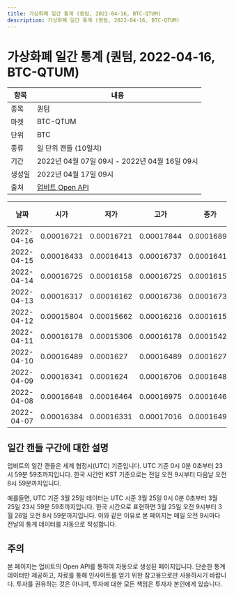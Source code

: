 ```yaml
---
title: 가상화폐 일간 통계 (퀀텀, 2022-04-16, BTC-QTUM)
description: 가상화폐 일간 통계 (퀀텀, 2022-04-16, BTC-QTUM)
---
```



가상화폐 일간 통계 (퀀텀, 2022-04-16, BTC-QTUM)
===

|항목|내용|
|--|--|
|종목|퀀텀|
|마켓|BTC-QTUM|
|단위|BTC|
|종류|일 단위 캔들 (10일치)|
|기간|2022년 04월 07일 09시 - 2022년 04월 16일 09시|
|생성일|2022년 04월 17일 09시|
|출처|[업비트 Open API](https://docs.upbit.com)|


|날짜|시가|저가|고가|종가|비고|
|--|--|--|--|--|--|
|2022-04-16|0.00016721|0.00016721|0.00017844|0.00016893|    |
|2022-04-15|0.00016433|0.00016413|0.00016737|0.00016413|    |
|2022-04-14|0.00016725|0.00016158|0.00016725|0.00016158|    |
|2022-04-13|0.00016317|0.00016162|0.00016736|0.00016736|    |
|2022-04-12|0.00015804|0.00015662|0.00016216|0.00016155|    |
|2022-04-11|0.00016178|0.00015306|0.00016178|0.00015427|    |
|2022-04-10|0.00016489|0.0001627|0.00016489|0.0001627|    |
|2022-04-09|0.00016341|0.0001624|0.00016706|0.00016489|    |
|2022-04-08|0.00016648|0.00016464|0.00016975|0.00016464|    |
|2022-04-07|0.00016384|0.00016331|0.00017016|0.00016498|    |


일간 캔들 구간에 대한 설명
---


업비트의 일간 캔들은 세계 협정시(UTC) 기준입니다. 
UTC 기준 0시 0분 0초부터 23시 59분 59초까지입니다. 
한국 시간인 KST 기준으로는 전일 오전 9시부터 다음날 오전 8시 59분까지입니다. 


예를들면, UTC 기준 3월 25일 데이터는 UTC 시준 3월 25일 0시 0분 0초부터 3월 25일 23시 59분 59초까지입니다. 
한국 시간으로 표현하면 3월 25일 오전 9시부터 3월 26일 오전 8시 59분까지입니다. 
이와 같은 이유로 본 페이지는 매일 오전 9시마다 전날의 통계 데이터를 자동으로 작성합니다. 


주의
---


본 페이지는 업비트의 Open API를 통하여 자동으로 생성된 페이지입니다. 
단순한 통계 데이터만 제공하고, 자료를 통해 인사이트를 얻기 위한 참고용으로만 사용하시기 바랍니다. 
투자를 권유하는 것은 아니며, 투자에 대한 모든 책임은 투자자 본인에게 있습니다. 
